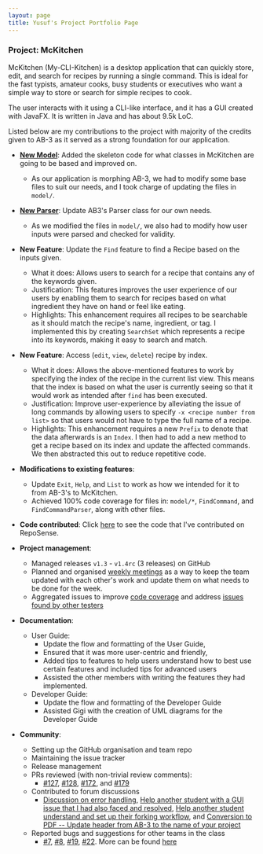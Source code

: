 ```yaml
---
layout: page
title: Yusuf's Project Portfolio Page
---
```


### Project: McKitchen

McKitchen (My-CLI-Kitchen) is a desktop application that can quickly store, edit, and search for recipes by running a single command. This is ideal for the fast typists, amateur cooks, busy students or executives who want a simple way to store or search for simple recipes to cook.

The user interacts with it using a CLI-like interface, and it has a GUI created with JavaFX. It is written in Java and has about 9.5k LoC.

Listed below are my contributions to the project with majority of the credits given to AB-3 as it served as a strong foundation for our application.
* [**New Model**](https://github.com/AY2122S2-CS2103T-T17-2/tp/pull/12): Added the skeleton code for what classes in McKitchen are going to be based and improved on. 
  * As our application is morphing AB-3, we had to modify some base files to suit our needs, and I took charge of updating the files in `model/`.
* [**New Parser**](https://github.com/AY2122S2-CS2103T-T17-2/tp/pull/47): Update AB3's Parser class for our own needs.
  * As we modified the files in `model/`, we also had to modify how user inputs were parsed and checked for validity.
* **New Feature**: Update the `Find` feature to find a Recipe based on the inputs given.
  * What it does: Allows users to search for a recipe that contains any of the keywords given. 
  * Justification: This features improves the user experience of our users by enabling them to search for recipes based on what ingredient they have on hand or feel like eating.
  * Highlights: This enhancement requires all recipes to be searchable as it should match the recipe's name, ingredient, or tag. I implemented this by creating `SearchSet` which represents a recipe into its keywords, making it easy to search and match.
* **New Feature**: Access (`edit`, `view`, `delete`) recipe by index.
  * What it does: Allows the above-mentioned features to work by specifying the index of the recipe in the current list view. This means that the index is based on what the user is currently seeing so that it would work as intended after `find` has been executed.
  * Justification: Improve user-experience by alleviating the issue of long commands by allowing users to specify `-x <recipe number from list>` so that users would not have to type the full name of a recipe.
  * Highlights: This enhancement requires a new `Prefix` to denote that the data afterwards is an `Index`. I then had to add a new method to get a recipe based on its index and update the affected commands. We then abstracted this out to reduce repetitive code.

* **Modifications to existing features**:
  * Update `Exit`, `Help`, and `List` to work as how we intended for it to from AB-3's to McKitchen.
  * Achieved 100% code coverage for files in: `model/*`, `FindCommand`, and `FindCommandParser`, along with other files.


* **Code contributed**: Click [here](https://nus-cs2103-ay2122s2.github.io/tp-dashboard/?search=yusufaine&sort=groupTitle&sortWithin=title&timeframe=commit&mergegroup=&groupSelect=groupByRepos&breakdown=true&checkedFileTypes=docs~functional-code~test-code~other&since=2022-02-18&tabOpen=true&tabType=authorship&zFR=false&tabAuthor=yusufaine&tabRepo=AY2122S2-CS2103T-T17-2%2Ftp%5Bmaster%5D&authorshipIsMergeGroup=false&authorshipFileTypes=docs~functional-code~test-code~other&authorshipIsBinaryFileTypeChecked=false) to see the code that I've contributed on RepoSense.

* **Project management**:
  * Managed releases `v1.3` - `v1.4rc` (3 releases) on GitHub
  * Planned and organised [weekly meetings](https://docs.google.com/document/d/1NpyQ7--KhO6W1OKzQWIu728AawXXmeFbyTlrjPOvS4c/edit?usp=sharing) as a way to keep the team updated with each other's work and update them on what needs to be done for the week.
  * Aggregated issues to improve [code coverage](https://github.com/AY2122S2-CS2103T-T17-2/tp/issues/77) and address [issues found by other testers](https://github.com/AY2122S2-CS2103T-T17-2/tp/issues/219)

* **Documentation**:
  * User Guide:
    * Update the flow and formatting of the User Guide,
    * Ensured that it was more user-centric and friendly,
    * Added tips to features to help users understand how to best use certain features and included tips for advanced users 
    * Assisted the other members with writing the features they had implemented.
  * Developer Guide:
    * Update the flow and formatting of the Developer Guide
    * Assisted Gigi with the creation of UML diagrams for the Developer Guide

* **Community**:
  * Setting up the GitHub organisation and team repo
  * Maintaining the issue tracker
  * Release management
  * PRs reviewed (with non-trivial review comments): 
    * [\#127](https://github.com/AY2122S2-CS2103T-T17-2/tp/pull/127#discussion_r832093006), [\#128](https://github.com/AY2122S2-CS2103T-T17-2/tp/pull/128#issuecomment-1076317905), [\#172](https://github.com/AY2122S2-CS2103T-T17-2/tp/pull/172#discussion_r836634342), and [\#179](https://github.com/AY2122S2-CS2103T-T17-2/tp/pull/179#discussion_r838115404)
  * Contributed to forum discussions 
    * [Discussion on error handling](https://github.com/nus-cs2103-AY2122S2/forum/issues/21), [Help another student with a GUI issue that I had also faced and resolved](https://github.com/nus-cs2103-AY2122S2/forum/issues/112#issuecomment-1030658101), [Help another student understand and set up their forking workflow](https://github.com/nus-cs2103-AY2122S2/forum/issues/194#issuecomment-1055672552), and [Conversion to PDF -- Update header from AB-3 to the name of your project](https://github.com/nus-cs2103-AY2122S2/forum/issues/259)
  * Reported bugs and suggestions for other teams in the class
    * [\#7](https://github.com/yusufaine/ped/issues/7), [\#8](https://github.com/yusufaine/ped/issues/8), [\#19](https://github.com/yusufaine/ped/issues/19), [\#22](https://github.com/yusufaine/ped/issues/22). More can be found [here](https://github.com/yusufaine/ped/issues?q=is%3Aissue+is%3Aopen)
  
